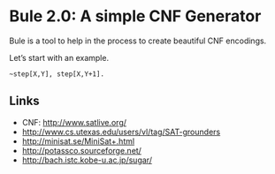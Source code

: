 Bule 2.0: A simple CNF Generator
================================

Bule is a tool to help in the process to create beautiful CNF encodings.

Let’s start with an example. 

```
~step[X,Y], step[X,Y+1].
```

Links
-----
* CNF: http://www.satlive.org/ 
* http://www.cs.utexas.edu/users/vl/tag/SAT-grounders
* http://minisat.se/MiniSat+.html
* http://potassco.sourceforge.net/
* http://bach.istc.kobe-u.ac.jp/sugar/

